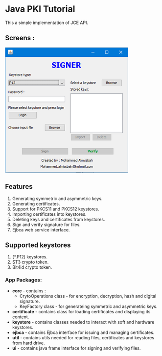 # Java PKI Tutorial
This a simple implementation of JCE API.

## Screens :
![Drag Racing](signer.PNG) 


## Features
1. Generating symmetric and asymmetric keys.
2. Generating certificates.
3. Support for PKCS11 and PKCS12 keystores.
4. Importing certificates into keystores.
5. Deleting keys and certificates from keystores.
6. Sign and verify signature for files.
7. Ejbca web service interface.

## Supported keystores
1. (*.P12) keystores.
2. ST3 crypto token.
3. Bit4id crypto token.

### App Packages:
  * **core** - contains :
    * CrytoOperations class - for encryption, decryption, hash and digital signature.
    * KeyFactory class - for generateing symmetric and asymmetric keys.
  * **certificate** - contains class for loading certificates and displaying its content.
  * **keystore** - contains classes needed to interact with soft and hardware keystores.
  * **ejbca** - contains Ejbca interface for issuing and managing certificates.
  * **util** - contains utils needed for reading files, certificates and keystores from hard drive.
  * **ui** - contains java frame interface for signing and verifying files.



